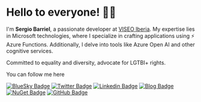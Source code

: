 # Hello to everyone! 👋🏻

I'm **Sergio Barriel**, a passionate developer at [VISEO Iberia](https://github.com/viseoiberia). My expertise lies in Microsoft technologies, where I specialize in crafting applications using ⚡ Azure Functions. Additionally, I delve into tools like Azure Open AI and other cognitive services.

Committed to equality and diversity, advocate for LGTBI+ rights.

You can follow me here 


[![BlueSky Badge](https://img.shields.io/badge/-BlueSky-0085ff?style=flat-square&logo=BlueSky&logoColor=white)](https://bsky.app/profile/sergiobarriel.bsky.social)
[![Twitter Badge](https://img.shields.io/badge/-X-000000?style=flat-square&logo=X&logoColor=white)](https://x.com/sergiobarriel)
[![Linkedin Badge](https://img.shields.io/badge/-LinkedIn-0e76a8?style=flat-square&logo=Linkedin&logoColor=white)](https://www.linkedin.com/in/sergiobarriel/)
[![Blog Badge](https://img.shields.io/badge/nohat.dev-c33dd3?style=flat-square%EF%B8%8F&logoColor=white)](https://nohat.dev)
[![NuGet Badge](https://img.shields.io/badge/-nuget.org-004880?style=flat-square&logo=nuget&logoColor=white)](https://www.nuget.org/profiles/sergiobarriel)
[![GitHub Badge](https://img.shields.io/github/followers/sergiobarriel?label=follow&style=social)](https://github.com/sergiobarriel)


